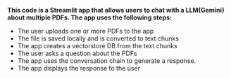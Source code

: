 **This code is a Streamlit app that allows users to chat with a LLM(Gemini) about multiple PDFs. The app uses the following steps:**

 - The user uploads one or more PDFs to the app
 - The file is saved locally and is converted to text chunks 
 - The app creates a vectorstore DB from the text chunks
 - The user asks a question about the PDFs
 - The app uses the conversation chain to generate a response. 
 - The app displays the response to the user
